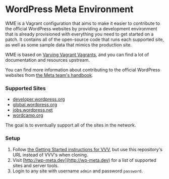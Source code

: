 # WordPress Meta Environment

WME is a Vagrant configuration that aims to make it easier to contribute to the official WordPress websites by 
providing a development environment that is already provisioned with everything you need to get started on a patch. 
It contains all of the open-source code that runs each supported site, as well as some sample data that mimics the
production site.
 
WME is based on [Varying Vagrant Vagrants](https://github.com/Varying-Vagrant-Vagrants/VVV), and you can find 
a lot of documentation and resources upstream.
 
You can find more information about contributing to the official WordPress websites from [the Meta team's
handbook](http://make.wordpress.org/meta/handbook/).

### Supported Sites

* [developer.wordpress.org](http://developer.wordpress.org)
* [global.wordpress.org](http://global.wordpress.org)
* [jobs.wordpress.net](http://jobs.wordpress.net)
* [wordcamp.org](http://wordcamp.org)

The goal is to eventually support all of the sites in the network.

### Setup

1. Follow [the Getting Started instructions for VVV](https://github.com/Varying-Vagrant-Vagrants/VVV), but use this
repository's URL instead of VVV's when cloning.
1. Visit [http://wp-meta.dev](http://wp-meta.dev) for a list of supported sites and server tools.
1. Login to any site with username `admin` and password `password`.
